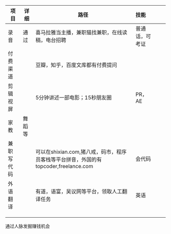 



| 项目       | 详细   | 路径                                                         | 技能           |      |      |
| ---------- | ------ | ------------------------------------------------------------ | :------------- | ---- | ---- |
| 录音       | 通过   | 喜马拉雅当主播，兼职猫找兼职，在线读稿，电台招聘             | 普通话，可考证 |      |      |
| 付费渠道   |        | 豆瓣，知乎，百度文库都有付费提问                             |                |      |      |
| 剪辑视屏   |        | 5分钟讲述一部电影；15秒朋友圈                                | PR，AE         |      |      |
| 家教       | 舞蹈等 |                                                              |                |      |      |
| 兼职写代码 |        | 可以在shixian.com,猪八戒，码市，程序员客栈等平台拼音，外国的有topcoder,freelance.com | 会代码         |      |      |
| 外语翻译   |        | 有道，语富，吴议网等平台，领取人工翻译任务                   | 英语           |      |      |
|            |        |                                                              |                |      |      |
|            |        |                                                              |                |      |      |
|            |        |                                                              |                |      |      |

通过人脉发掘赚钱机会







